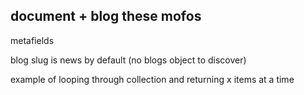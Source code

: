 ## document + blog these mofos

metafields

blog slug is news by default (no blogs object to discover)

example of looping through collection and returning x items at a time

